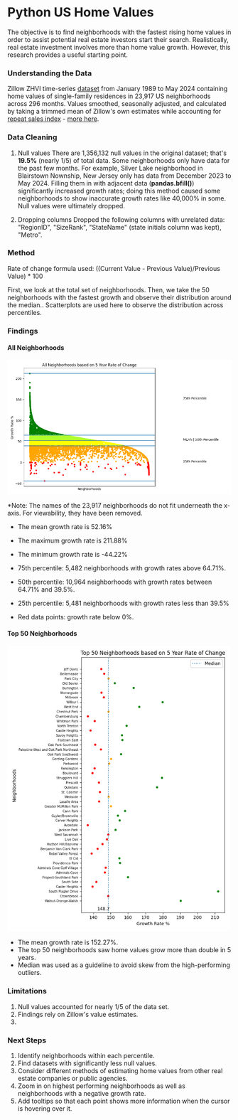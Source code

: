 # Python US Home Values
The objective is to find neighborhoods with the fastest rising home values in order to assist potential real estate investors start their search. Realistically, real estate investment involves more than home value growth. However, this research provides a useful starting point.

### Understanding the Data
Zillow ZHVI time-series [dataset](https://drive.google.com/file/d/1SeR8qDqmhj0YHPOMiBU1zEbyaIjmAnga/view?usp=sharing) from January 1989 to May 2024 containing home values of single-family residences in 23,917 US neighborhoods across 296 months. Values smoothed, seasonally adjusted, and calculated by taking a trimmed mean of Zillow's own estimates while accounting for [repeat sales index](https://www.investopedia.com/terms/r/repeatsales-method.asp) - [more here](https://www.zillow.com/research/methodology-neural-zhvi-32128/). 

### Data Cleaning
1. Null values
There are 1,356,132 null values in the original dataset; that's **19.5%** (nearly 1/5) of total data. Some neighborhoods only have data for the past few months. For example, Silver Lake neighborhood in Blairstown Nownship, New Jersey only has data from December 2023 to May 2024. Filling them in with adjacent data (**pandas.bfill()**) significantly increased growth rates; doing this method caused some neighborhoods to show inaccurate growth rates like 40,000% in some.
Null values were ultimately dropped. 

2. Dropping columns
Dropped the following columns with unrelated data: "RegionID", "SizeRank", "StateName" (state initials column was kept), "Metro".

### Method
Rate of change formula used:
((Current Value - Previous Value)/Previous Value) * 100

First, we look at the total set of neighborhoods. Then, we take the 50 neighborhoods with the fastest growth and observe their distribution around the median.. Scatterplots are used here to observe the distribution across percentiles.

### Findings

#### All Neighborhoods

<img width="800" src="https://github.com/vitoperez117/Python_US_Home_Values/blob/main/Output%20Plots/All%20Neighborhoods%205%20year%20ROC.png">

*Note: The names of the 23,917 neighborhoods do not fit underneath the x-axis. For viewability, they have been removed.

- The mean growth rate is 52.16%
- The maximum growth rate is 211.88%
- The minimum growth rate is -44.22%

- 75th percentile: 5,482 neighborhoods with growth rates above 64.71%.
- 50th percentile: 10,964 neighborhoods with growth rates between 64.71% and 39.5%.
- 25th percentile: 5,481 neighborhoods with growth rates less than 39.5%
- Red data points: growth rate below 0%.

#### Top 50 Neighborhoods

<img width="500" src="https://github.com/vitoperez117/Python_US_Home_Values/blob/main/Output%20Plots/Top%2050%20Neighborhoods%20scatterplot.png">

- The mean growth rate is 152.27%.
- The top 50 neighborhoods saw home values grow more than double in 5 years.
- Median was used as a guideline to avoid skew from the high-performing outliers.

### Limitations
1. Null values accounted for nearly 1/5 of the data set.
2. Findings rely on Zillow's value estimates.
3. 

### Next Steps
1. Identify neighborhoods within each percentile.
2. Find datasets with significantly less null values.
3. Consider different methods of estimating home values from other real estate companies or public agencies.
4. Zoom in on highest performing neighborhoods as well as neighborhoods with a negative growth rate.
5. Add tooltips so that each point shows more information when the cursor is hovering over it.
